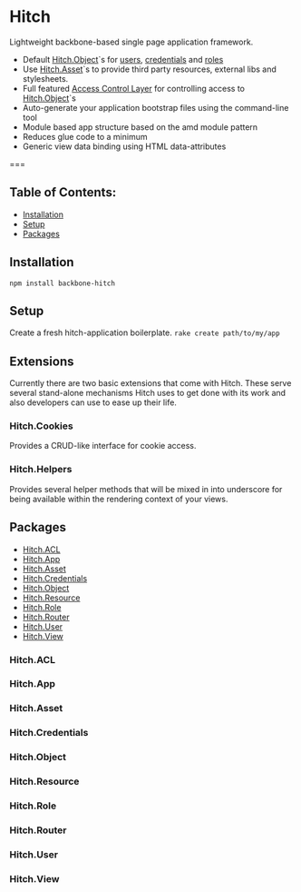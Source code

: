Hitch
=====

Lightweight backbone-based single page application framework.

* Default [Hitch.Object](#hitchobject)`s for [users](#hitchuser), [credentials](#hitchcredentials) and [roles](#hitchrole)
* Use [Hitch.Asset](#hitchasset)`s to provide third party resources, external libs and stylesheets.
* Full featured [Access Control Layer](#hitchacl) for controlling access to [Hitch.Object](#hitchobject)`s
* Auto-generate your application bootstrap files using the command-line tool
* Module based app structure based on the amd module pattern
* Reduces glue code to a minimum
* Generic view data binding using HTML data-attributes

===

## Table of Contents:

* [Installation](#hitchinstallation)
* [Setup](#hitchsetup)
* [Packages](#hitchpackages)

## Installation

```npm install backbone-hitch```

## Setup

Create a fresh hitch-application boilerplate.
```rake create path/to/my/app```

## Extensions

Currently there are two basic extensions that come with Hitch. These serve several stand-alone mechanisms Hitch uses to
get done with its work and also developers can use to ease up their life.

### Hitch.Cookies

Provides a CRUD-like interface for cookie access.

### Hitch.Helpers

Provides several helper methods that will be mixed in into underscore for being available within the rendering context
of your views.

## Packages

* [Hitch.ACL](#hitchacl)
* [Hitch.App](#hitchapp)
* [Hitch.Asset](#hitchasset)
* [Hitch.Credentials](#hitchcredentials)
* [Hitch.Object](#hitchobject)
* [Hitch.Resource](#hitchresource)
* [Hitch.Role](#hitchrole)
* [Hitch.Router](#hitchrouter)
* [Hitch.User](#hitchuser)
* [Hitch.View](#hitchview)

### Hitch.ACL
### Hitch.App
### Hitch.Asset
### Hitch.Credentials
### Hitch.Object
### Hitch.Resource
### Hitch.Role
### Hitch.Router
### Hitch.User
### Hitch.View